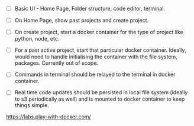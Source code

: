 - [ ] Basic UI - Home Page, Folder structure, code editor, terminal.
- [ ] On Home Page, show past projects and create project.
- [ ] On create project, start a docker container for the type of project like python, node, etc.
- [ ] For a past active project, start that particular docker container. Ideally, would need to handle initialising the container with the file system, packages. Currently out of scope.
- [ ] Commands in terminal should be relayed to the terminal in docker container.
- [ ] Real time code updates should be persisted in local file system (ideally to s3 periodically as well) and is mounted to docker container to keep things simple.


https://labs.play-with-docker.com/